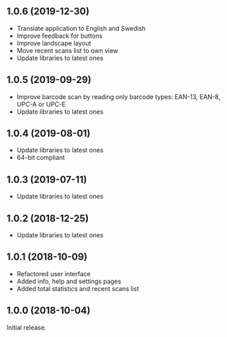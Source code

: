 ## 1.0.6 (2019-12-30)

* Translate application to English and Swedish
* Improve feedback for buttons
* Improve landscape layout
* Move recent scans list to own view
* Update libraries to latest ones

## 1.0.5 (2019-09-29)

* Improve barcode scan by reading only barcode types: EAN-13, EAN-8, UPC-A or UPC-E
* Update libraries to latest ones

## 1.0.4 (2019-08-01)

* Update libraries to latest ones
* 64-bit compliant

## 1.0.3 (2019-07-11)

* Update libraries to latest ones

## 1.0.2 (2018-12-25)

* Update libraries to latest ones

## 1.0.1 (2018-10-09)

* Refactored user interface
* Added info, help and settings pages
* Added total statistics and recent scans list

## 1.0.0 (2018-10-04)

Initial release.
